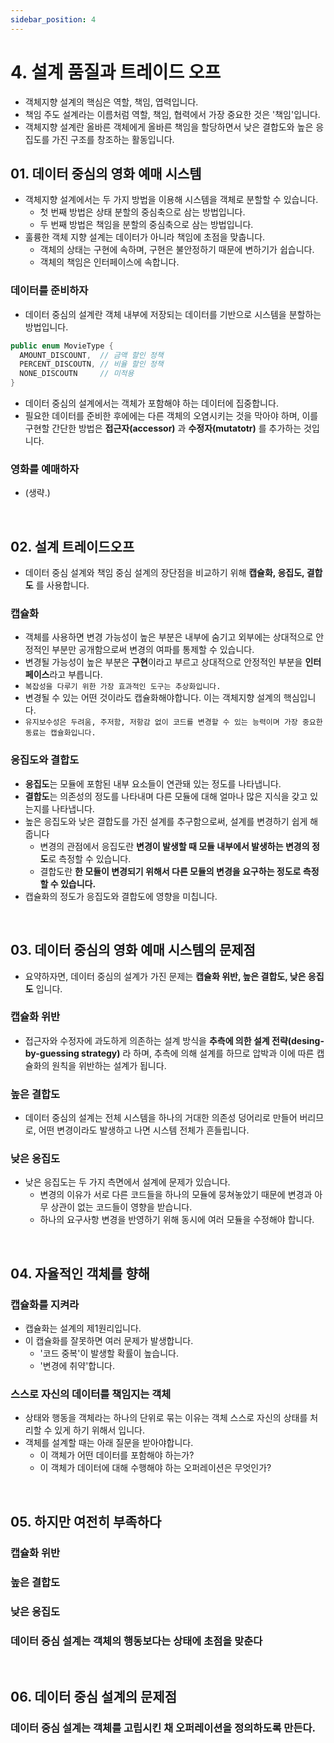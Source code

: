 ```yaml
---
sidebar_position: 4
---
```


# 4. 설계 품질과 트레이드 오프

- 객체지향 설계의 핵심은 역할, 책임, 엽력입니다.
- 책임 주도 설계라는 이름처럼 역할, 책임, 협력에서 가장 중요한 것은 '책임'입니다.
- 객체지향 설계란 올바른 객체에게 올바른 책임을 할당하면서 낮은 결합도와 높은 응집도를 가진 구조를 창조하는 활동입니다.

## 01. 데이터 중심의 영화 예매 시스템

- 객체지향 설계에서는 두 가지 방법을 이용해 시스템을 객체로 분할할 수 있습니다.
  - 첫 번째 방법은 상태 분할의 중심축으로 삼는 방법입니다.
  - 두 번째 방법은 책임을 분할의 중심축으로 삼는 방법입니다.
- 훌륭한 객체 지향 설계는 데이터가 아니라 책임에 초점을 맞춥니다.
  - 객체의 상태는 구현에 속하며, 구현은 불안정하기 때문에 변하기가 쉽습니다.
  - 객체의 책임은 인터페이스에 속합니다.

### 데이터를 준비하자

- 데이터 중심의 설계란 객체 내부에 저장되는 데이터를 기반으로 시스템을 분할하는 방법입니다.

```java
public enum MovieType {
  AMOUNT_DISCOUNT,  // 금액 할인 정책
  PERCENT_DISCOUTN, // 비율 할인 정책
  NONE_DISCOUTN     // 미적용
}
```

- 데이터 중심의 설계에서는 객체가 포함해야 하는 데이터에 집중합니다.
- 필요한 데이터를 준비한 후에에는 다른 객체의 오염시키는 것을 막아야 하며, 이를 구현할 간단한 방법은 **접근자(accessor)** 과 **수정자(mutatotr)** 를 추가하는 것입니다.

### 영화를 예매하자

- (생략.)

<br/>

## 02. 설계 트레이드오프

- 데이터 중심 설계와 책임 중심 설계의 장단점을 비교하기 위해 **캡슐화, 응집도, 결합도** 를 사용합니다.

### 캡슐화

- 객체를 사용하면 변경 가능성이 높은 부분은 내부에 숨기고 외부에는 상대적으로 안정적인 부분만 공개함으로써 변경의 여파를 통제할 수 있습니다.
- 변경될 가능성이 높은 부분은 **구현**이라고 부르고 상대적으로 안정적인 부분을 **인터페이스**라고 부릅니다.
- `복잡성을 다루기 위한 가장 효과적인 도구는 추상화입니다.`
- 변경될 수 있는 어떤 것이라도 캡슐화해야합니다. 이는 객체지향 설계의 핵심입니다.
- `유지보수성은 두려움, 주저함, 저항감 없이 코드를 변경할 수 있는 능력이며 가장 중요한 동료는 캡슐화입니다.`

### 응집도와 결합도

- **응집도**는 모듈에 포함된 내부 요소들이 연관돼 있는 정도를 나타냅니다.
- **결합도**는 의존성의 정도를 나타내며 다른 모듈에 대해 얼마나 많은 지식을 갖고 있는지를 나타냅니다.
- 높은 응집도와 낮은 결합도를 가진 설계를 추구함으로써, 설계를 변경하기 쉽게 해줍니다
  - 변경의 관점에서 응집도란 **변경이 발생할 때 모듈 내부에서 발생하는 변경의 정도**로 측정할 수 있습니다.
  - 결합도란 **한 모듈이 변경되기 위해서 다른 모듈의 변경을 요구하는 정도로 측정할 수 있습니다.**
- 캡슐화의 정도가 응집도와 결합도에 영향을 미칩니다.

<br/>

## 03. 데이터 중심의 영화 예매 시스템의 문제점

- 요약하자면, 데이터 중심의 설계가 가진 문제는 **캡슐화 위반, 높은 결합도, 낮은 응집도** 입니다.

### 캡슐화 위반

- 접근자와 수정자에 과도하게 의존하는 설계 방식을 **추측에 의한 설계 전략(desing-by-guessing strategy)** 라 하며, 추측에 의해 설계를 하므로 압박과 이에 따른 캡슐화의 원칙을 위반하는 설계가 됩니다.

### 높은 결합도

- 데이터 중심의 설계는 전체 시스템을 하나의 거대한 의존성 덩어리로 만들어 버리므로, 어떤 변경이라도 발생하고 나면 시스템 전체가 흔들립니다.

### 낮은 응집도

- 낮은 응집도는 두 가지 측면에서 설계에 문제가 있습니다.
  - 변경의 이유가 서로 다른 코드들을 하나의 모듈에 뭉쳐놓았기 때문에 변경과 아무 상관이 없는 코드들이 영향을 받습니다.
  - 하나의 요구사항 변경을 반영하기 위해 동시에 여러 모듈을 수정해야 합니다.

<br/>

## 04. 자율적인 객체를 향해

### 캡슐화를 지켜라

- 캡슐화는 설계의 제1원리입니다.
- 이 캡슐화를 잘못하면 여러 문제가 발생합니다.
  - '코드 중복'이 발생할 확률이 높습니다.
  - '변경에 취약'합니다.

### 스스로 자신의 데이터를 책임지는 객체

- 상태와 행동을 객체라는 하나의 단위로 묶는 이유는 객체 스스로 자신의 상태를 처리할 수 있게 하기 위해서 입니다.
- 객체를 설계할 때는 아래 질문을 받아야합니다.
  - 이 객체가 어떤 데이터를 포함해야 하는가?
  - 이 객체가 데이터에 대해 수행해야 하는 오퍼레이션은 무엇인가?

<br/>

## 05. 하지만 여전히 부족하다

### 캡슐화 위반

### 높은 결합도

### 낮은 응집도

### 데이터 중심 설계는 객체의 행동보다는 상태에 초점을 맞춘다

<br/>

## 06. 데이터 중심 설계의 문제점

### 데이터 중심 설계는 객체를 고립시킨 채 오퍼레이션을 정의하도록 만든다.